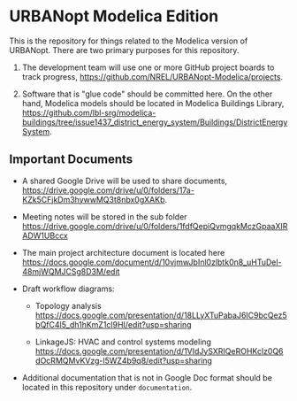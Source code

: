 # URBANopt Modelica Edition

This is the repository for things related to the Modelica version of URBANopt.
There are two primary purposes for this repository.

1. The development team will use one or more GitHub project boards to track progress,
https://github.com/NREL/URBANopt-Modelica/projects.

2. Software that is "glue code" should be committed here. On the other hand,
Modelica models should be located in Modelica Buildings Library,
https://github.com/lbl-srg/modelica-buildings/tree/issue1437_district_energy_system/Buildings/DistrictEnergySystem.

## Important Documents

* A shared Google Drive will be used to share documents,
https://drive.google.com/drive/u/0/folders/17a-KZk5CFjkDm3hywwMQ3t8nbx0gXAKb.

* Meeting notes will be stored in the sub folder
https://drive.google.com/drive/u/0/folders/1fdfQepiQvmgqkMczGpaaXIRADW1UBccx

* The main project architecture document is located here
https://docs.google.com/document/d/10vjmwJbInl0zlbtk0n8_uHTuDel-48mjWQMJCSg8D3M/edit

* Draft workflow diagrams:
    * Topology analysis
    https://docs.google.com/presentation/d/18LLyXTuPabaJ6IC9bcQez5bQfC4l5_dh1hKmZ1cl9HI/edit?usp=sharing

    * LinkageJS: HVAC and control systems modeling
    https://docs.google.com/presentation/d/1VIdJySXRIQeROHKclz0Q6dOcRMQMvKVzg-l5WZ4b9q8/edit?usp=sharing

* Additional documentation that is not in Google Doc format should be located in this
repository under `documentation`.
